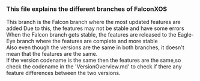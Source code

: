### This file explains the different branches of FalconXOS

This branch is the Falcon branch where the most updated features are added
Due to this, the features may not be stable and have some errors
<br>
When the Falcon branch gets stable, the features are released to the Eagle-Eye branch where the features are complete and more stable
<br>
Also even though the versions are the same in both branches, it doesn't mean that the features are the same.
<br>
If the version codename is the same then the features are the same,so check the codename in the 'VersionOverview.md' to check if there any feature differences between the two versions.
